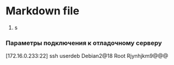 ﻿# Markdown file
1. s
### Параметры подключения к отладочному серверу

[172.16.0.233:22]
ssh
userdeb
Debian2@18
Root
Rjynhjkm9@@@

